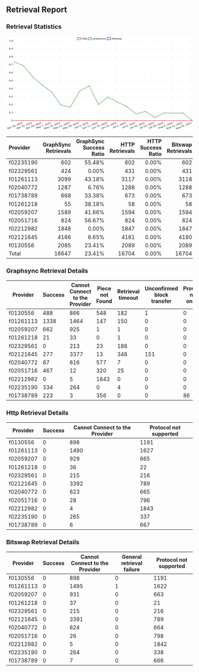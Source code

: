 ## Retrieval Report
### Retrieval Statistics
<img src="https://raw.githubusercontent.com/data-preservation-programs/filplus-checker-assets/main/filecoin-project/filecoin-plus-large-datasets/issues/1495/1692586780409.png"/>

| Provider  | GraphSync Retrievals | GraphSync Success Ratio | HTTP Retrievals | HTTP Success Ratio | Bitswap Retrievals | Bitswap Success Ratio |
| :-------- | -------------------: | ----------------------: | --------------: | -----------------: | -----------------: | --------------------: |
| f02235190 |                  602 |                  55.48% |             602 |              0.00% |                602 |                 0.00% |
| f02329561 |                  424 |                   0.00% |             431 |              0.00% |                431 |                 0.00% |
| f01261113 |                 3099 |                  43.18% |            3117 |              0.00% |               3118 |                 0.00% |
| f02040772 |                 1287 |                   6.76% |            1288 |              0.00% |               1288 |                 0.00% |
| f01738789 |                  668 |                  33.38% |             673 |              0.00% |                673 |                 0.00% |
| f01261218 |                   55 |                  38.18% |              58 |              0.00% |                 58 |                 0.00% |
| f02059207 |                 1589 |                  41.66% |            1594 |              0.00% |               1594 |                 0.00% |
| f02051716 |                  824 |                  56.67% |             824 |              0.00% |                824 |                 0.00% |
| f02212982 |                 1848 |                   0.00% |            1847 |              0.00% |               1847 |                 0.00% |
| f02121645 |                 4166 |                   6.65% |            4181 |              0.00% |               4180 |                 0.00% |
| f0130556  |                 2085 |                  23.41% |            2089 |              0.00% |               2089 |                 0.00% |
| Total     |                16647 |                  23.41% |           16704 |              0.00% |              16704 |                 0.00% |

### Graphsync Retrieval Details
| Provider  | Success | Cannot Connect to the Provider | Piece not Found | Retrieval timeout | Unconfirmed block transfer | Provider not online |
| --------- | ------- | ------------------------------ | --------------- | ----------------- | -------------------------- | ------------------- |
| f0130556  | 488     | 866                            | 548             | 182               | 1                          | 0                   |
| f01261113 | 1338    | 1464                           | 147             | 150               | 0                          | 0                   |
| f02059207 | 662     | 925                            | 1               | 1                 | 0                          | 0                   |
| f01261218 | 21      | 33                             | 0               | 1                 | 0                          | 0                   |
| f02329561 | 0       | 213                            | 23              | 188               | 0                          | 0                   |
| f02121645 | 277     | 3377                           | 13              | 348               | 151                        | 0                   |
| f02040772 | 87      | 616                            | 577             | 7                 | 0                          | 0                   |
| f02051716 | 467     | 12                             | 320             | 25                | 0                          | 0                   |
| f02212982 | 0       | 5                              | 1843            | 0                 | 0                          | 0                   |
| f02235190 | 334     | 264                            | 0               | 4                 | 0                          | 0                   |
| f01738789 | 223     | 3                              | 356             | 0                 | 0                          | 86                  |

### Http Retrieval Details
| Provider  | Success | Cannot Connect to the Provider | Protocol not supported |
| --------- | ------- | ------------------------------ | ---------------------- |
| f0130556  | 0       | 898                            | 1191                   |
| f01261113 | 0       | 1490                           | 1627                   |
| f02059207 | 0       | 929                            | 665                    |
| f01261218 | 0       | 36                             | 22                     |
| f02329561 | 0       | 215                            | 216                    |
| f02121645 | 0       | 3392                           | 789                    |
| f02040772 | 0       | 623                            | 665                    |
| f02051716 | 0       | 28                             | 796                    |
| f02212982 | 0       | 4                              | 1843                   |
| f02235190 | 0       | 265                            | 337                    |
| f01738789 | 0       | 6                              | 667                    |

### Bitswap Retrieval Details
| Provider  | Success | Cannot Connect to the Provider | General retrieval failure | Protocol not supported |
| --------- | ------- | ------------------------------ | ------------------------- | ---------------------- |
| f0130556  | 0       | 898                            | 0                         | 1191                   |
| f01261113 | 0       | 1495                           | 1                         | 1622                   |
| f02059207 | 0       | 931                            | 0                         | 663                    |
| f01261218 | 0       | 37                             | 0                         | 21                     |
| f02329561 | 0       | 215                            | 0                         | 216                    |
| f02121645 | 0       | 3391                           | 0                         | 789                    |
| f02040772 | 0       | 624                            | 0                         | 664                    |
| f02051716 | 0       | 26                             | 0                         | 798                    |
| f02212982 | 0       | 5                              | 0                         | 1842                   |
| f02235190 | 0       | 264                            | 0                         | 338                    |
| f01738789 | 0       | 7                              | 0                         | 666                    |
